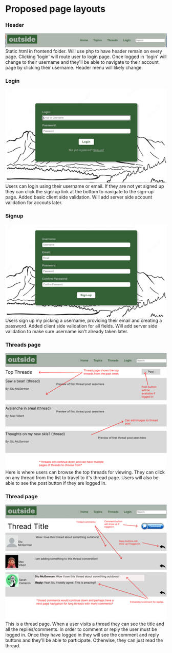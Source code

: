# Proposed page layouts
### Header 
![](pages-images/header.png)
Static html in frontend folder. Will use php to have header remain on every page. Clicking 'login' will route user to login page. Once logged in 'login' will change to their username and they'll be able to navigate to their account page by clicking their username. Header menu will likely change.
### Login 
![](pages-images/login.png)
Users can login using their username or email. If they are not yet signed up they can click the sign-up link at the bottom to navigate to the sign-up page. Added basic client side validation. Will add server side account validation for accouts later. 
### Signup
![](pages-images/signup.png)
Users sign up my picking a username, providing their email and creating a password. Added client side validation for all fields. Will add server side validation to make sure username isn't already taken later. 
### Threads page
![](pages-images/threads.png)
Here is where users can browse the top threads for viewing. They can click on any thread from the list to travel to it's thread page. Users will also be able to see the post button if they are logged in. 
### Thread page
![](pages-images/thread.png)
This is a thread page. When a user visits a thread they can see the title and all the replies/comments. In order to comment or reply the user must be logged in. Once they have logged in they will see the comment and reply buttons and they'll be able to participate. Otherwise, they can just read the thread. 

